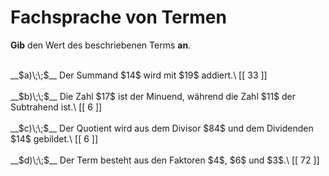 <!--
version:  0.0.1
language: de


@style
main > *:not(:last-child) {
  margin-bottom: 3rem;
}

input {
    text-align: center;
}

.flex-container {
    display: flex;
    flex-wrap: wrap;
    align-items: stretch;
    gap: 20px;
}

.flex-child {
    flex: 1;
    min-width: 350px;
    margin-right: 20px;
}

@media (max-width: 400px) {
    .flex-child {
        flex: 100%;
        margin-right: 0;
    }
}
@end

formula: \carry   \textcolor{red}{\scriptsize #1}
formula: \digit   \rlap{\carry{#1}}\phantom{#2}#2
formula: \permil  \text{‰}

import: https://raw.githubusercontent.com/LiaTemplates/Tikz-Jax/main/README.md

script: https://cdn.jsdelivr.net/gh/LiaTemplates/Tikz-Jax@main/dist/index.js


tags: Vokabeln, Grundrechenarten, sehr leicht, sehr niedrig, Angeben

comment: Ein Term wird durch die Fachsprache beschrieben. Gib den Wert dieses Terms an.

author: Martin Lommatzsch

-->




# Fachsprache von Termen

**Gib** den Wert des beschriebenen Terms **an**.

<section class="flex-container">

<div class="flex-child">
<br>
__$a)\;\;$__ Der Summand $14$ wird mit $19$ addiert.\
[[  33  ]]
<br>
</div>
<div class="flex-child">
<br>
__$b)\;\;$__ Die Zahl $17$ ist der Minuend, während die Zahl $11$ der Subtrahend ist.\
[[  6   ]]
<br>
</div>
<div class="flex-child">
<br>
__$c)\;\;$__ Der Quotient wird aus dem Divisor $84$ und dem Dividenden $14$ gebildet.\
[[  6   ]]
<br>
</div>
<div class="flex-child">
<br>
__$d)\;\;$__ Der Term besteht aus den Faktoren $4$, $6$ und $3$.\
[[  72  ]]
</div>
</section>

<br>
<br>
<br>
<br>


